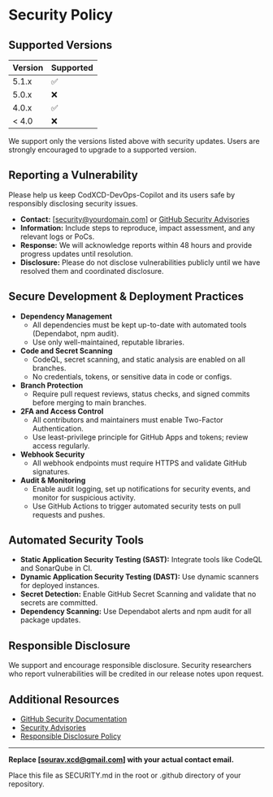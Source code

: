# Security Policy

## Supported Versions

| Version | Supported          |
| ------- | ------------------ |
| 5.1.x   | :white_check_mark: |
| 5.0.x   | :x:                |
| 4.0.x   | :white_check_mark: |
| < 4.0   | :x:                |

We support only the versions listed above with security updates. Users are strongly encouraged to upgrade to a supported version.

## Reporting a Vulnerability

Please help us keep CodXCD-DevOps-Copilot and its users safe by responsibly disclosing security issues.

- **Contact:** [security@yourdomain.com] or [GitHub Security Advisories](https://github.com/Bot-Maintains/CodXCD-DevOps-Copilot/security/advisories)
- **Information:** Include steps to reproduce, impact assessment, and any relevant logs or PoCs.
- **Response:** We will acknowledge reports within 48 hours and provide progress updates until resolution.
- **Disclosure:** Please do not disclose vulnerabilities publicly until we have resolved them and coordinated disclosure.

## Secure Development & Deployment Practices

- **Dependency Management**
  - All dependencies must be kept up-to-date with automated tools (Dependabot, npm audit).
  - Use only well-maintained, reputable libraries.
- **Code and Secret Scanning**
  - CodeQL, secret scanning, and static analysis are enabled on all branches.
  - No credentials, tokens, or sensitive data in code or configs.
- **Branch Protection**
  - Require pull request reviews, status checks, and signed commits before merging to main branches.
- **2FA and Access Control**
  - All contributors and maintainers must enable Two-Factor Authentication.
  - Use least-privilege principle for GitHub Apps and tokens; review access regularly.
- **Webhook Security**
  - All webhook endpoints must require HTTPS and validate GitHub signatures.
- **Audit & Monitoring**
  - Enable audit logging, set up notifications for security events, and monitor for suspicious activity.
  - Use GitHub Actions to trigger automated security tests on pull requests and pushes.

## Automated Security Tools

- **Static Application Security Testing (SAST):** Integrate tools like CodeQL and SonarQube in CI.
- **Dynamic Application Security Testing (DAST):** Use dynamic scanners for deployed instances.
- **Secret Detection:** Enable GitHub Secret Scanning and validate that no secrets are committed.
- **Dependency Scanning:** Use Dependabot alerts and npm audit for all package updates.

## Responsible Disclosure

We support and encourage responsible disclosure. Security researchers who report vulnerabilities will be credited in our release notes upon request.

## Additional Resources

- [GitHub Security Documentation](https://docs.github.com/en/code-security)
- [Security Advisories](https://github.com/Bot-Maintains/CodXCD-DevOps-Copilot/security/advisories)
- [Responsible Disclosure Policy](https://github.com/Bot-Maintains/CodXCD-DevOps-Copilot/blob/main/SECURITY.md)

---
**Replace [sourav.xcd@gmail.com] with your actual contact email.**

Place this file as SECURITY.md in the root or .github directory of your repository.
